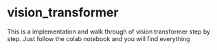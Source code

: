 # vision_transformer
This is a implementation and walk through of vision transformer step by step. Just follow the colab notebook and you will find everything
